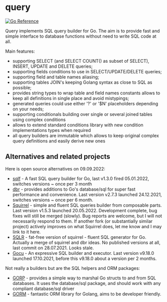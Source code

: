 # query

[![Go Reference](https://pkg.go.dev/badge/github.com/amarin/query.svg)](https://pkg.go.dev/github.com/amarin/query)

Query implements SQL query builder for Go.
The aim is to provide fast and simple interface to database functions without need to write SQL code at all.

Main features:

- supporting SELECT (and SELECT COUNT() as subset of SELECT), INSERT, UPDATE and DELETE queries;
- supporting fields conditions to use in SELECT/UPDATE/DELETE queries;
- supporting field and table names aliasing;
- supporting tables JOIN's keeping Golang syntax as close to SQL as possible;
- provides string types to wrap table and field names constants allows to keep all definitions in single place and avoid mistypings;
- generated queries could use either '?' or '$N' placeholders depending on your needs;
- supporting conditionals building over single or several joined tables using complex conditions
- allows to extend standard conditions library with new condition implementations types when required
- all query builders are immutable which allows to keep original complex query definitions and easily derive new ones

## Alternatives and related projects

Here is open source alternatives on 09.09.2022:

- [sqlf](https://github.com/leporo/sqlf) - A fast SQL query builder for Go, last v1.3.0 fired 05.01.2022, switches  versions ~ once per 3 month
- [dbr](https://github.com/gocraft/dbr) -  provides additions to Go's database/sql for super fast performance and convenience. Last version v2.7.3 launched 24.12.2021, switches versions ~ once per 6 month. 
- [Squirrel](https://github.com/Masterminds/squirrel) - simple and fluent SQL queries builder from composable parts. Last version v1.5.3 launched 20.05.2022. Development complete, bug fixes will still be merged (slowly). Bug reports are welcome, but I will not necessarily respond to them. If another fork (or substantially similar project) actively improves on what Squirrel does, let me know and I may link to it here.
- [SQLR](https://github.com/elgris/sqrl) - fat-free version of squirrel - fluent SQL generator for Go. Actually a merge of squirrel and dbr ideas. No published versions at all, last commit on 28.07.2021. Looks stale.
- [Gocu](https://github.com/doug-martin/goqu) -  An expressive SQL builder and executor. Last version v9.18.0 launched 17.10.2021, before this v9.18.0 about a version per 2 months.

Not really a builders but are the SQL helpers and ORM packages:

- [GORP](https://github.com/go-gorp/gorp) - provides a simple way to marshal Go structs to and from SQL databases. It uses the database/sql package, and should work with any compliant database/sql driver
- [GORM](https://github.com/go-gorm/gorm) - fantastic ORM library for Golang, aims to be developer friendly.

